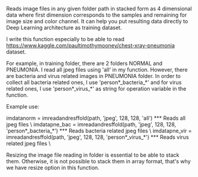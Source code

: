 Reads image files in any given folder path in stacked form as 4 dimensional data where first dimension corresponds to the samples and remaining for image size and color channel. It can help you put resulting data directly to Deep Learning architecture as training dataset.

I write this function especially to be able to read https://www.kaggle.com/paultimothymooney/chest-xray-pneumonia dataset. 

For example, in training folder, there are 2 folders NORMAL and PNEUMONIA. I read all jpeg files using 'all' in my function. However, there are bacteria and virus related images in PNEUMONIA folder. In order to collect all bacteria related ones, I use 'person\*\_bacteria\_\*' and for virus related ones, I use 'person\*\_virus\_\*' as string for operation variable in the function. 

Example use:

imdatanorm = imreadandresffold(path, 'jpeg', 128, 128, 'all') *** Reads all jpeg files \\
imdatapne_bac = imreadandresffold(path, 'jpeg', 128, 128, 'person\*\_bacteria\_\*') *** Reads bacteria related jpeg files \\
imdatapne_vir = imreadandresffold(path, 'jpeg', 128, 128, 'person\*\_virus\_\*') *** Reads virus related jpeg files \\

Resizing the image file reading in folder is essential to be able to stack them. Otherwise, it is not possible to stack them in array format, that's why we have resize option in this function.
